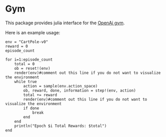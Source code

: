 # Gym

This package provides julia interface for the [OpenAi gym](https://github.com/openai/gym).

Here is an example usage:
```
env = "CartPole-v0"
reward = 0
episode_count

for i=1:episode_count
    total = 0
    ob = reset!(env)
    render(env)#comment out this line if you do not want to visualize the environment
    while true
        action = sample(env.action_space)
        ob, reward, done, information = step!(env, action)
        total += reward
        render(env)#comment out this line if you do not want to visualize the environment
        if done
            break
        end
    end
    println("Epoch $i Total Rewards: $total")
end
```
